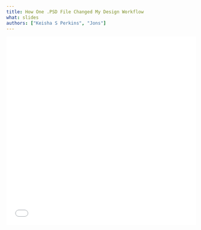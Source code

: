 ```yaml
---
title: How One .PSD File Changed My Design Workflow
what: slides
authors: ["Keisha S Perkins", "Jons"]
---
```

<iframe src="//slides.com/kayesspea/deck/embed" style="width: 100%; min-height:500px" scrolling="no" frameborder="0" webkitallowfullscreen mozallowfullscreen allowfullscreen></iframe>